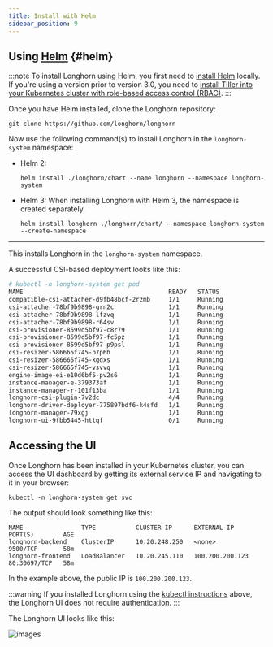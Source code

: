 ```yaml
---
title: Install with Helm
sidebar_position: 9
---
```


## Using [Helm](https://helm.sh) {#helm}

:::note
To install Longhorn using Helm, you first need to [install Helm](https://helm.sh/docs/intro/install/) locally. If you're using a version prior to version 3.0, you need to [install Tiller into your Kubernetes cluster with role-based access control (RBAC)](https://v2.helm.sh/docs/using_helm/#tiller-namespaces-and-rbac).
:::

Once you have Helm installed, clone the Longhorn repository:

```shell
git clone https://github.com/longhorn/longhorn
```

Now use the following command(s) to install Longhorn in the `longhorn-system` namespace:

* Helm 2:

    ```
    helm install ./longhorn/chart --name longhorn --namespace longhorn-system
    ```
* Helm 3: When installing Longhorn with Helm 3, the namespace is created separately.

    ```
    helm install longhorn ./longhorn/chart/ --namespace longhorn-system --create-namespace
    ```
---

This installs Longhorn in the `longhorn-system` namespace.

A successful CSI-based deployment looks like this:
```bash
# kubectl -n longhorn-system get pod
NAME                                        READY   STATUS              RESTARTS   AGE
compatible-csi-attacher-d9fb48bcf-2rzmb     1/1     Running             0          8m58s
csi-attacher-78bf9b9898-grn2c               1/1     Running             0          32s
csi-attacher-78bf9b9898-lfzvq               1/1     Running             0          8m59s
csi-attacher-78bf9b9898-r64sv               1/1     Running             0          33s
csi-provisioner-8599d5bf97-c8r79            1/1     Running             0          33s
csi-provisioner-8599d5bf97-fc5pz            1/1     Running             0          33s
csi-provisioner-8599d5bf97-p9psl            1/1     Running             0          8m59s
csi-resizer-586665f745-b7p6h                1/1     Running             0          8m59s
csi-resizer-586665f745-kgdxs                1/1     Running             0          33s
csi-resizer-586665f745-vsvvq                1/1     Running             0          33s
engine-image-ei-e10d6bf5-pv2s6              1/1     Running             0          9m30s
instance-manager-e-379373af                 1/1     Running             0          8m41s
instance-manager-r-101f13ba                 1/1     Running             0          8m40s
longhorn-csi-plugin-7v2dc                   4/4     Running             0          8m59s
longhorn-driver-deployer-775897bdf6-k4sfd   1/1     Running             0          10m
longhorn-manager-79xgj                      1/1     Running             0          9m50s
longhorn-ui-9fbb5445-httqf                  0/1     Running             0          33s
```


## Accessing the UI

Once Longhorn has been installed in your Kubernetes cluster, you can access the UI dashboard by getting its external service IP and navigating to it in your browser:

```shell
kubectl -n longhorn-system get svc
```

The output should look something like this:

```shell
NAME                TYPE           CLUSTER-IP      EXTERNAL-IP      PORT(S)        AGE
longhorn-backend    ClusterIP      10.20.248.250   <none>           9500/TCP       58m
longhorn-frontend   LoadBalancer   10.20.245.110   100.200.200.123  80:30697/TCP   58m
```

In the example above, the public IP is `100.200.200.123`.

:::warning
If you installed Longhorn using the [kubectl instructions](../install-with-kubectl) above, the Longhorn UI does not require authentication.
:::

The Longhorn UI looks like this:

![images](/img/screenshots/install/dashboard.png)
